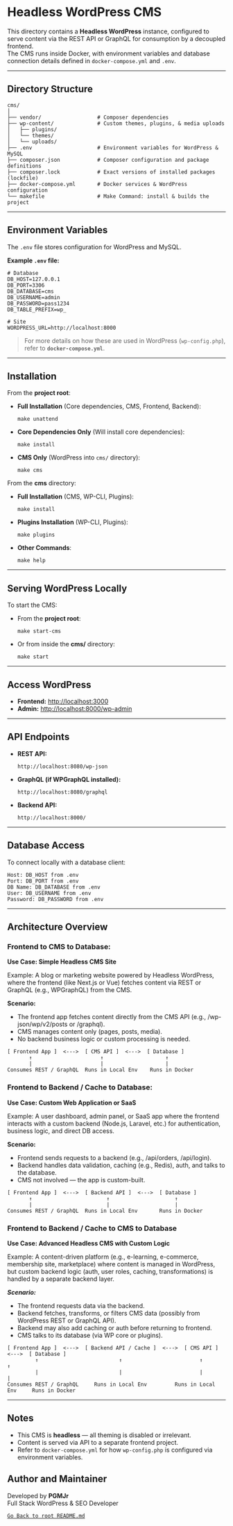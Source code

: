 # Headless WordPress CMS

This directory contains a **Headless WordPress** instance, configured to serve content via the REST API or GraphQL for consumption by a decoupled frontend.  
The CMS runs inside Docker, with environment variables and database connection details defined in `docker-compose.yml` and `.env`.

---

## Directory Structure

```
cms/
│
├── vendor/                  # Composer dependencies
├── wp-content/              # Custom themes, plugins, & media uploads
│   ├── plugins/
│   └── themes/
│   └── uploads/
├── .env                     # Environment variables for WordPress & MySQL
├── composer.json            # Composer configuration and package definitions
├── composer.lock            # Exact versions of installed packages (lockfile)
├── docker-compose.yml       # Docker services & WordPress configuration
└── makefile                 # Make Command: install & builds the project
```

---

## Environment Variables

The `.env` file stores configuration for WordPress and MySQL.  

**Example `.env` file:**
```
# Database
DB_HOST=127.0.0.1
DB_PORT=3306
DB_DATABASE=cms
DB_USERNAME=admin
DB_PASSWORD=pass1234
DB_TABLE_PREFIX=wp_

# Site
WORDPRESS_URL=http://localhost:8000
```

> For more details on how these are used in WordPress (`wp-config.php`), refer to **`docker-compose.yml`**.

---

## Installation

From the **project root**:

- **Full Installation** (Core dependencies, CMS, Frontend, Backend):  
  ```
  make unattend
  ```

- **Core Dependencies Only** (Will install core dependencies):
  ```
  make install
  ```

- **CMS Only** (WordPress into `cms/` directory):  
  ```
  make cms
  ```

From the **cms** directory:

- **Full Installation** (CMS, WP-CLI, Plugins):  
  ```
  make install
  ```

- **Plugins Installation** (WP-CLI, Plugins): 
  ```
  make plugins
  ```

- **Other Commands**: 
  ```
  make help
  ```


---

## Serving WordPress Locally

To start the CMS:

- From the **project root**:  
  ```
  make start-cms
  ```

- Or from inside the **cms/** directory:  
  ```
  make start
  ```

---

## Access WordPress

- **Frontend:** [http://localhost:3000](http://localhost:8000)  
- **Admin:** [http://localhost:8000/wp-admin](http://localhost:8000/wp-admin)

---

## API Endpoints

- **REST API:**  
  ```
  http://localhost:8080/wp-json
  ```

- **GraphQL (if WPGraphQL installed):**  
  ```
  http://localhost:8080/graphql
  ```

- **Backend API:**  
  ```
  http://localhost:8000/
  ```

---

## Database Access

To connect locally with a database client:
```
Host: DB_HOST from .env
Port: DB_PORT from .env
DB Name: DB_DATABASE from .env
User: DB_USERNAME from .env
Password: DB_PASSWORD from .env
```

---

## Architecture Overview

### Frontend to CMS to Database:

**Use Case: Simple Headless CMS Site**

Example: A blog or marketing website powered by Headless WordPress, where the frontend (like Next.js or Vue) fetches content via REST or GraphQL (e.g., WPGraphQL) from the CMS.

**Scenario:**
- The frontend app fetches content directly from the CMS API (e.g., /wp-json/wp/v2/posts or /graphql).
- CMS manages content only (pages, posts, media).
- No backend business logic or custom processing is needed.

```
[ Frontend App ]  <--->  [ CMS API ]  <--->  [ Database ]
       ↑                      ↑                    ↑
       |                      |                    |
Consumes REST / GraphQL  Runs in Local Env    Runs in Docker
```

### Frontend to Backend / Cache to Database:

**Use Case: Custom Web Application or SaaS**

Example: A user dashboard, admin panel, or SaaS app where the frontend interacts with a custom backend (Node.js, Laravel, etc.) for authentication, business logic, and direct DB access.

**Scenario:**
- Frontend sends requests to a backend (e.g., /api/orders, /api/login).
- Backend handles data validation, caching (e.g., Redis), auth, and talks to the database.
- CMS not involved — the app is custom-built.

```
[ Frontend App ]  <--->  [ Backend API ]  <--->  [ Database ]
       ↑                        ↑                     ↑
       |                        |                     |
Consumes REST / GraphQL  Runs in Local Env       Runs in Docker
```

### Frontend to Backend / Cache to CMS to Database

**Use Case: Advanced Headless CMS with Custom Logic**

Example: A content-driven platform (e.g., e-learning, e-commerce, membership site, marketplace) where content is managed in WordPress, but custom backend logic (auth, user roles, caching, transformations) is handled by a separate backend layer.

***Scenario:***

- The frontend requests data via the backend.
- Backend fetches, transforms, or filters CMS data (possibly from WordPress REST or GraphQL API).
- Backend may also add caching or auth before returning to frontend.
- CMS talks to its database (via WP core or plugins).

```
[ Frontend App ]  <--->  [ Backend API / Cache ]  <--->  [ CMS API ]  <--->  [ Database ]
         ↑                          ↑                         ↑                   ↑
         |                          |                         |                   |
Consumes REST / GraphQL     Runs in Local Env         Runs in Local Env     Runs in Docker
```

---

## Notes

- This CMS is **headless** — all theming is disabled or irrelevant.
- Content is served via API to a separate frontend project.
- Refer to `docker-compose.yml` for how `wp-config.php` is configured via environment variables.

## Author and Maintainer

Developed by **PGMJr**  
Full Stack WordPress & SEO Developer


[`Go Back to root README.md`](../README.md)

